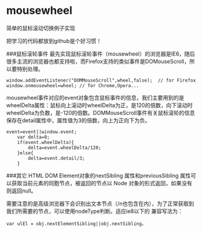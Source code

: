 # mousewheel
简单的鼠标滚动切换例子实现

把学习的代码都放到github是个好习惯！


###鼠标滚轮事件
最先实现鼠标滚轮事件（mousewheel）的浏览器是IE6，随后很多主流的浏览器也都支持啦，而Firefox支持的类似事件是DOMouseScroll，所以要特别处理。

	window.addEventListener("DOMMouseScroll",wheel,false);  // for Firefox
	window.onmousewheel=wheel; // for Chrome,Opera...
	
mousewheel事件对应的event对象包含鼠标事件的信息，我们主要用到的是wheelDelta属性：鼠标向上滚动时wheelDelta为正，是120的倍数，向下滚动时wheelDelta为负数，是-120的倍数。DOMMouseScroll事件有关鼠标滚轮的信息保存在detail属性中，属性值为3的倍数，向上为正向下为负。
  
    event=event||window.event;
  		var delta=0;
  		if(event.wheelDelta){
  			delta=event.wheelDelta/120;
  		}else{
  			delta=event.detail/3;
  		}
		
###其它
HTML DOM Element对象的nextSibling 属性和previousSibling 属性可以获取当前元素的同胞节点，被返回的节点以 Node 对象的形式返回，如果没有则返回null。

需要注意的是高级浏览器下会识别出文本节点（/n也包含在内），为了正常获取到我们所需要的节点，可以使用nodeType判断。适应ie8以下的
兼容写法为：

    var ulEl = obj.nextElementSibling||obj.nextSibling。
